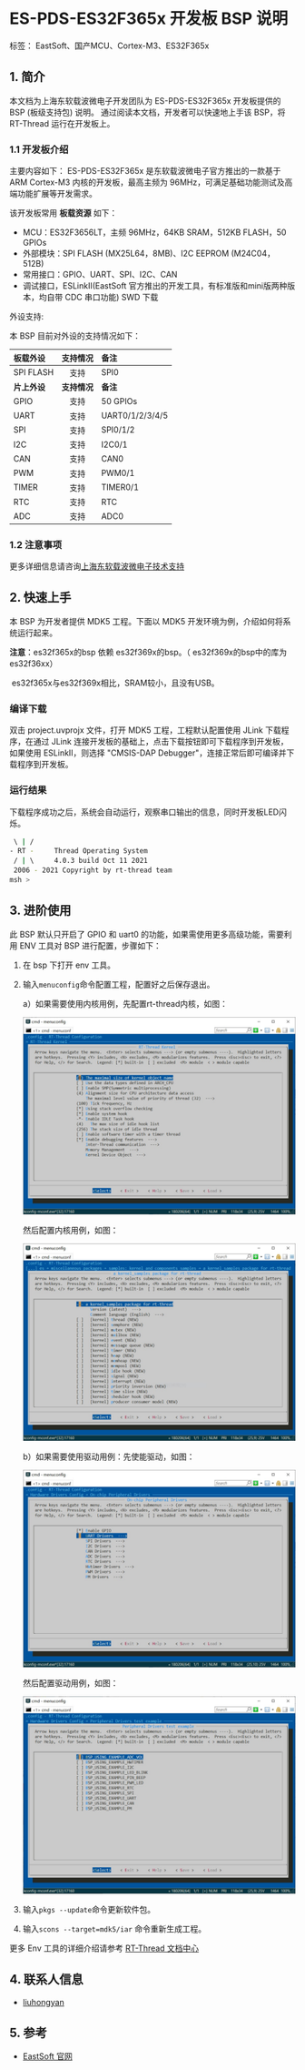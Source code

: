 # ES-PDS-ES32F365x 开发板 BSP 说明
标签： EastSoft、国产MCU、Cortex-M3、ES32F365x 

## 1. 简介

本文档为上海东软载波微电子开发团队为 ES-PDS-ES32F365x 开发板提供的 BSP (板级支持包) 说明。
通过阅读本文档，开发者可以快速地上手该 BSP，将 RT-Thread 运行在开发板上。

### 1.1  开发板介绍

主要内容如下：
ES-PDS-ES32F365x 是东软载波微电子官方推出的一款基于 ARM Cortex-M3 内核的开发板，最高主频为 96MHz，可满足基础功能测试及高端功能扩展等开发需求。



该开发板常用 **板载资源** 如下：

- MCU：ES32F3656LT，主频 96MHz，64KB SRAM，512KB FLASH，50 GPIOs
- 外部模块：SPI FLASH (MX25L64，8MB)、I2C EEPROM (M24C04，512B)
- 常用接口：GPIO、UART、SPI、I2C、CAN
- 调试接口，ESLinkⅡ(EastSoft 官方推出的开发工具，有标准版和mini版两种版本，均自带 CDC 串口功能) SWD 下载

外设支持:

本 BSP 目前对外设的支持情况如下：

| **板载外设** | **支持情况** | **备注**        |
| :----------- | :----------: | :-------------- |
| SPI FLASH    |     支持     | SPI0            |
| **片上外设** | **支持情况** | **备注**        |
| GPIO         |     支持     | 50 GPIOs        |
| UART         |     支持     | UART0/1/2/3/4/5 |
| SPI          |     支持     | SPI0/1/2        |
| I2C          |     支持     | I2C0/1          |
| CAN          |     支持     | CAN0            |
| PWM          |     支持     | PWM0/1          |
| TIMER        |     支持     | TIMER0/1        |
| RTC          |     支持     | RTC             |
| ADC          |     支持     | ADC0            |

### 1.2  注意事项

更多详细信息请咨询[上海东软载波微电子技术支持](http://www.essemi.com/)

## 2. 快速上手

本 BSP 为开发者提供 MDK5 工程。下面以 MDK5 开发环境为例，介绍如何将系统运行起来。

**注意**：es32f365x的bsp 依赖 es32f369x的bsp。（ es32f369x的bsp中的库为es32f36xx）

​           es32f365x与es32f369x相比，SRAM较小，且没有USB。

### 编译下载

双击 project.uvprojx 文件，打开 MDK5 工程，工程默认配置使用 JLink 下载程序，在通过 JLink 连接开发板的基础上，点击下载按钮即可下载程序到开发板，如果使用 ESLinkⅡ，则选择 "CMSIS-DAP Debugger"，连接正常后即可编译并下载程序到开发板。

### 运行结果

下载程序成功之后，系统会自动运行，观察串口输出的信息，同时开发板LED闪烁。
```bash
 \ | /
- RT -     Thread Operating System
 / | \     4.0.3 build Oct 11 2021
 2006 - 2021 Copyright by rt-thread team
msh >
```
## 3. 进阶使用

此 BSP 默认只开启了 GPIO 和 uart0 的功能，如果需使用更多高级功能，需要利用 ENV 工具对 BSP 进行配置，步骤如下：

1. 在 bsp 下打开 env 工具。

2. 输入`menuconfig`命令配置工程，配置好之后保存退出。

    a）如果需要使用内核用例，先配置rt-thread内核，如图：

    ![kernel_config](../es32f369x/figures/k_conf.jpg)

    然后配置内核用例，如图：

    ![kernel_samples](../es32f369x/figures/k_ex.jpg)

    b）如果需要使用驱动用例：先使能驱动，如图：

    ![driver_config](../es32f369x/figures/d_conf.jpg)

    然后配置驱动用例，如图：

    ![d_ex](../es32f369x/figures/d_ex.jpg)

3. 输入`pkgs --update`命令更新软件包。

4. 输入`scons --target=mdk5/iar` 命令重新生成工程。

更多 Env 工具的详细介绍请参考 [RT-Thread 文档中心](https://www.rt-thread.org/document/site/)

## 4. 联系人信息

- [liuhongyan](https://gitee.com/liuhongyan98) 

## 5. 参考

- [ EastSoft 官网](http://www.essemi.com)

